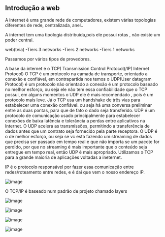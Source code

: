 ## Introdução a web

A internet é uma grande rede de computadores, existem várias topologias diferentes de rede, centralizada, anel..

A internet tem uma tipologia distribuida,pois ele possui rotas , não existe um poder central.

web(teia)
-Tiers 3 networks
-Tiers 2 networks
-Tiers 1 networks

Passamos por vários tipos de provedores.

A base da internet é o TCP( Transmission Control Protocol)/IP( Internet Protocol)
O TCP é um protocolo na camada de transporte, orientado a conexão e confiável, em contrapartida nos temos o UDP(User datagram Protocol) é um protocolo não orientado a conexão é um protocolo baseado no melhor esforço, ou seja ele não tem essa confiabilidade que o TCP possui, em alguns momentos o UDP ele é mais recomendado , pois é um protocolo mais leve. Já o TCP usa um handshake de três vias para estabelecer uma conexão confiável. ou seja há uma conversa preliminar entre as duas pontas, para que de fato o dado seja transferido.
UDP é um protocolo de comunicação usado principalmente para estabelecer conexões de baixa latência e tolerância a perdas entre aplicativos na Internet. O UDP acelera as transmissões, permitindo a transferência de dados antes que um contrato seja fornecido pela parte receptora. O UDP é o de melhor esforço, ou seja se vc está fazendo um streaming de dados que precisa ser passado em tempo real e que não importa se um pacote for perdido, por que no streaming é mais importante que o conteúdo seja entregue em tempo real, então UDP é mais apropriado. Utilizamos o TCP para a grande maioria de aplicações voltadas a ineternet.

IP é o protocolo responsável por fazer essa comunicação entre redes/roteamento entre redes, e é daí que vem o nosso endereço IP.

![image](https://user-images.githubusercontent.com/52088444/193662242-7e8839b1-5944-42b9-aeb6-d4ca74b7aec0.png)

O TCP/IP é baseado num padrão de projeto chamado layers

![image](https://user-images.githubusercontent.com/52088444/193663321-c65eb8ca-0411-46ad-93d6-8f2ab5f41fbe.png)

![image](https://user-images.githubusercontent.com/52088444/193663499-f362271d-ba55-42a7-888d-25a93653219f.png)

![image](https://user-images.githubusercontent.com/52088444/193663701-1cd54a08-003b-4107-84d7-a1411ac9db72.png)

![image](https://user-images.githubusercontent.com/52088444/193663736-94b8e5ea-bfbc-418f-a1a6-a9aaa8c49226.png)


